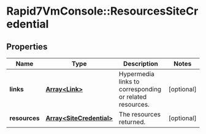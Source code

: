 # Rapid7VmConsole::ResourcesSiteCredential

## Properties
Name | Type | Description | Notes
------------ | ------------- | ------------- | -------------
**links** | [**Array&lt;Link&gt;**](Link.md) | Hypermedia links to corresponding or related resources. | [optional] 
**resources** | [**Array&lt;SiteCredential&gt;**](SiteCredential.md) | The resources returned. | [optional] 


